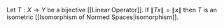 Let $T:X\to Y$ be a bijective [[Linear Operator]].
If $\lVert Tx \rVert=\lVert x \rVert$ then $T$ is an isometric [[Isomorphism of Normed Spaces|isomorphism]].
